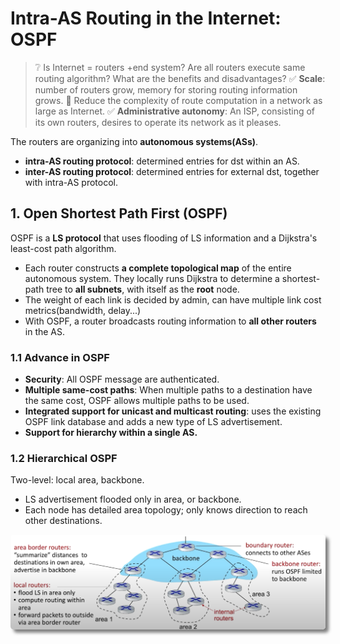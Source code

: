# Intra-AS Routing in the Internet: OSPF

> ❔ Is Internet = routers +end system? Are all routers execute same routing algorithm? What are the benefits and disadvantages?
> ✅ **Scale**: number of routers grow, memory for storing routing information grows. 💭 Reduce the complexity of route computation in a network as large as Internet.
> ✅ **Administrative autonomy**: An ISP, consisting of its own routers, desires to operate its network as it pleases.


The routers are organizing into **autonomous systems(ASs)**.

- **intra-AS routing protocol**: determined entries for dst within an AS.
- **inter-AS routing protocol**: determined entries for external dst, together with intra-AS protocol.

## 1. Open Shortest Path First (OSPF)

OSPF is a **LS protocol** that uses flooding of LS information and a Dijkstra's least-cost path algorithm.

- Each router constructs **a complete topological map** of the entire autonomous system. They locally runs Dijkstra to determine a shortest-path tree to **all subnets**, with itself as the **root** node.
- The weight of each link is decided by admin, can have multiple link cost metrics(bandwidth, delay...)
- With OSPF, a router broadcasts routing information to **all other routers** in the AS.

### 1.1 Advance in OSPF

- **Security**: All OSPF message are authenticated.
- **Multiple same-cost paths**: When multiple paths to a destination have the same cost, OSPF allows multiple paths to be used.
- **Integrated support for unicast and multicast routing**: uses the existing OSPF link database and adds a new type of LS advertisement.
- **Support for hierarchy within a single AS.**

### 1.2 Hierarchical OSPF

Two-level: local area, backbone.

- LS advertisement flooded only in area, or backbone.
- Each node has detailed area topology; only knows direction to reach other destinations.

<div class="autocb" style="text-align:center;"><img src="./2.OSRF.assets\autocb_0.png" style="zoom: 50%;box-shadow: rgba(0, 0, 0, 0.5) 10px 10px 10px; border-radius: 10px;" /></div>
